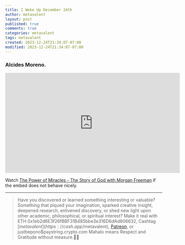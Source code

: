 ```yaml
---
title: I Woke Up December 24th
author: metavalent
layout: post
published: true
comments: true
categories: metavalent
tags: metavalent
created: 2023-12-24T21:34:07-07:00
modified: 2023-12-24T21:34:07-07:00
---
```


### Alcides Moreno.

<div class="center">
<iframe id="ytplayer" type="text/html "loading="lazy" width="560" height="320"
  src="https://www.youtube.com/embed/XEyV8o2dp7M?autoplay=1"
  frameborder="0"></iframe>
</div>

Watch [The Power of Miracles - The Story of God with Morgan Freeman](https://youtu.be/XEyV8o2dp7M) if the embed does not behave nicely.

<!-- For custom thumbnail
![alt text](/assets/images/image.jpg "title")
-->

---
> Have you discovered or learned something interesting or valuable? Something that piqued your imagination, sparked creative insight, deepened research, enlivened discovery, or shed new light upon other academic, philosophical, or spiritual interest? Make it real with ETH 0x1eb2d6E3f26fBBF31B485bbe3e316D6dAd806632, Cashtag [$metavalent](https://cash.app/$metavalent), [Patreon](https://patreon.com/metavalent), or justbepono$paystring.crypto.com Mahalo means Respect and Gratitude without measure.🙏🏼
